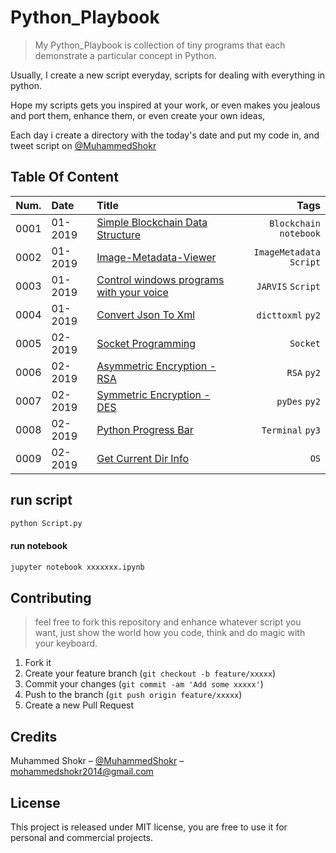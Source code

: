 # Python_Playbook
> My Python_Playbook is collection of tiny programs that each demonstrate a particular concept in Python.

Usually, I create a new script everyday, scripts for dealing with everything in python.

Hope my scripts gets you inspired at your work, or even makes you jealous and port them, enhance them, or even create your own ideas,

Each day i create a directory with the today's date and put my code in, and tweet script on  [@MuhammedShokr](https://twitter.com/MuhammedShokr) 


## Table Of Content

|Num.| Date                     | Title                                                           | Tags                         |
|----|:------------------------ |:--------------------------------------------------------------- | ----------------------------:|
|0001|01-2019| [Simple Blockchain Data Structure](./SimpleBlockchainDataStructure)  |`Blockchain` `notebook`|
|0002|01-2019| [Image-Metadata-Viewer](https://git.io/fhEHX)  |`ImageMetadata` `Script`|
|0003|01-2019| [Control windows programs with your voice](https://git.io/fhEHy)  |`JARVIS` `Script`|
|0004|01-2019| [Convert Json To Xml](./JsonToXml)  |`dicttoxml` `py2`|
|0005|02-2019| [Socket Programming](./SocketProgramming)  |`Socket` |
|0006|02-2019| [Asymmetric Encryption - RSA](./AsymmetricEncryption)  |`RSA` `py2`|
|0007|02-2019| [Symmetric Encryption - DES](./SymmetricEncryption)  |`pyDes` `py2`|
|0008|02-2019| [Python Progress Bar](./PythonProgressBar)  |`Terminal` `py3`|
|0009|02-2019| [Get Current Dir Info](./Get_dir_info)  |`OS` |

## run script
```sh
python Script.py
```
#### run notebook
```sh
jupyter notebook xxxxxxx.ipynb
```



## Contributing
> feel free to fork this repository and enhance whatever script you want,
just show the world how you code, think and do magic with your keyboard.

1. Fork it 
2. Create your feature branch (`git checkout -b feature/xxxxx`)
3. Commit your changes (`git commit -am 'Add some xxxxx'`)
4. Push to the branch (`git push origin feature/xxxxx`)
5. Create a new Pull Request


## Credits
Muhammed Shokr – [@MuhammedShokr](https://twitter.com/MuhammedShokr) –  mohammedshokr2014@gmail.com

## License
This project is released under MIT license, you are free to use it for personal and commercial projects.
